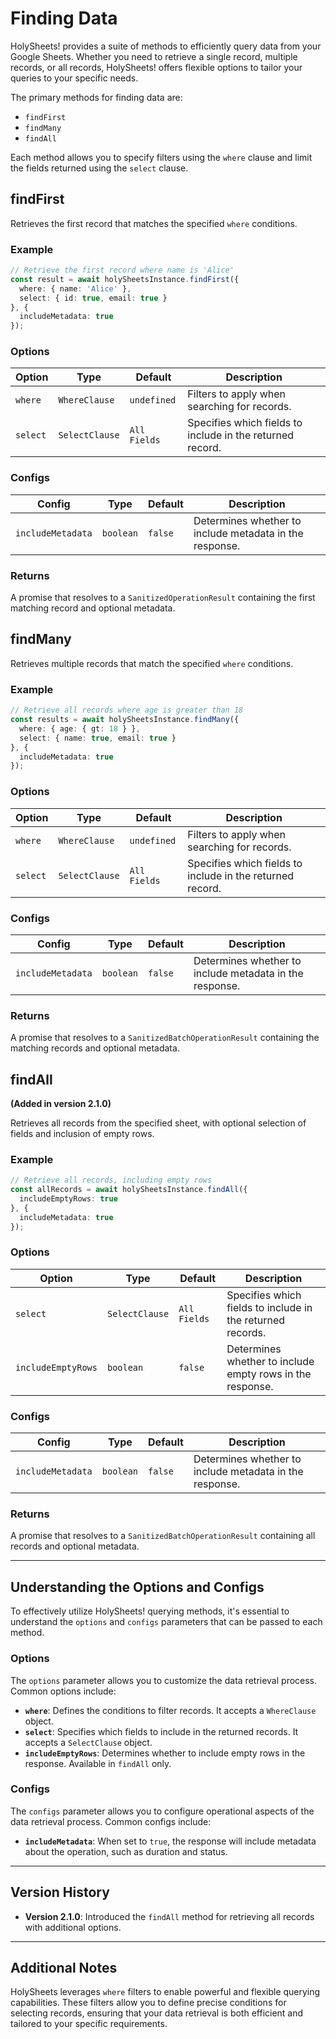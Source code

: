 # Finding Data

HolySheets! provides a suite of methods to efficiently query data from your Google Sheets. Whether you need to retrieve a single record, multiple records, or all records, HolySheets! offers flexible options to tailor your queries to your specific needs.

The primary methods for finding data are:

- `findFirst`
- `findMany`
- `findAll`

Each method allows you to specify filters using the `where` clause and limit the fields returned using the `select` clause.

## findFirst

Retrieves the first record that matches the specified `where` conditions.

### Example

```Typescript
// Retrieve the first record where name is 'Alice'
const result = await holySheetsInstance.findFirst({
  where: { name: 'Alice' },
  select: { id: true, email: true }
}, {
  includeMetadata: true
});
```

### Options

| Option   | Type           | Default      | Description                                               |
| -------- | -------------- | ------------ | --------------------------------------------------------- |
| `where`  | `WhereClause`  | `undefined`  | Filters to apply when searching for records.              |
| `select` | `SelectClause` | `All Fields` | Specifies which fields to include in the returned record. |

### Configs

| Config            | Type      | Default | Description                                             |
| ----------------- | --------- | ------- | ------------------------------------------------------- |
| `includeMetadata` | `boolean` | `false` | Determines whether to include metadata in the response. |

### Returns

A promise that resolves to a `SanitizedOperationResult` containing the first matching record and optional metadata.

## findMany

Retrieves multiple records that match the specified `where` conditions.

### Example

```Typescript
// Retrieve all records where age is greater than 18
const results = await holySheetsInstance.findMany({
  where: { age: { gt: 18 } },
  select: { name: true, email: true }
}, {
  includeMetadata: true
});
```

### Options

| Option   | Type           | Default      | Description                                               |
| -------- | -------------- | ------------ | --------------------------------------------------------- |
| `where`  | `WhereClause`  | `undefined`  | Filters to apply when searching for records.              |
| `select` | `SelectClause` | `All Fields` | Specifies which fields to include in the returned record. |

### Configs

| Config            | Type      | Default | Description                                             |
| ----------------- | --------- | ------- | ------------------------------------------------------- |
| `includeMetadata` | `boolean` | `false` | Determines whether to include metadata in the response. |

### Returns

A promise that resolves to a `SanitizedBatchOperationResult` containing the matching records and optional metadata.

## findAll

**(Added in version 2.1.0)**

Retrieves all records from the specified sheet, with optional selection of fields and inclusion of empty rows.

### Example

```Typescript
// Retrieve all records, including empty rows
const allRecords = await holySheetsInstance.findAll({
  includeEmptyRows: true
}, {
  includeMetadata: true
});
```

### Options

| Option             | Type           | Default      | Description                                                |
| ------------------ | -------------- | ------------ | ---------------------------------------------------------- |
| `select`           | `SelectClause` | `All Fields` | Specifies which fields to include in the returned records. |
| `includeEmptyRows` | `boolean`      | `false`      | Determines whether to include empty rows in the response.  |

### Configs

| Config            | Type      | Default | Description                                             |
| ----------------- | --------- | ------- | ------------------------------------------------------- |
| `includeMetadata` | `boolean` | `false` | Determines whether to include metadata in the response. |

### Returns

A promise that resolves to a `SanitizedBatchOperationResult` containing all records and optional metadata.

---

## Understanding the Options and Configs

To effectively utilize HolySheets! querying methods, it's essential to understand the `options` and `configs` parameters that can be passed to each method.

### Options

The `options` parameter allows you to customize the data retrieval process. Common options include:

- **`where`**: Defines the conditions to filter records. It accepts a `WhereClause` object.
- **`select`**: Specifies which fields to include in the returned records. It accepts a `SelectClause` object.
- **`includeEmptyRows`**: Determines whether to include empty rows in the response. Available in `findAll` only.

### Configs

The `configs` parameter allows you to configure operational aspects of the data retrieval process. Common configs include:

- **`includeMetadata`**: When set to `true`, the response will include metadata about the operation, such as duration and status.

---

## Version History

- **Version 2.1.0**: Introduced the `findAll` method for retrieving all records with additional options.

---

## Additional Notes

HolySheets leverages `where` filters to enable powerful and flexible querying capabilities. These filters allow you to define precise conditions for selecting records, ensuring that your data retrieval is both efficient and tailored to your specific requirements.
